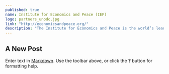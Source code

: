 ```yaml
---
published: true
name: Institute for Economics and Peace (IEP)
logo: partners_unodc.jpg
link: "http://economicsandpeace.org/"
description: "The Institute for Economics and Peace is the world’s leading think tank dedicated to developing metrics to analyse peace and to quantify its economic value. It does this by developing global and national indices, calculating the economic cost of violence, analysing country level risk and understanding positive peace."
---
```


## A New Post

Enter text in [Markdown](http://daringfireball.net/projects/markdown/). Use the toolbar above, or click the **?** button for formatting help.
